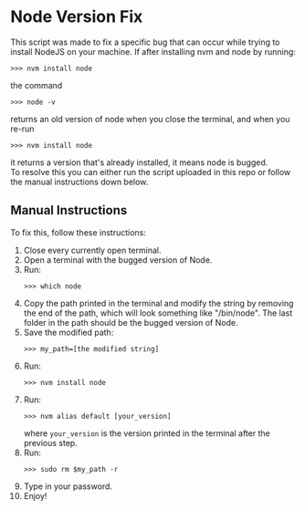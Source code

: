 # Node Version Fix

This script was made to fix a specific bug that can occur while trying to install NodeJS on your machine.
If after installing nvm and node by running:

```
>>> nvm install node
```

the command

```
>>> node -v
```

returns an old version of node when you close the terminal, and when you re-run

```
>>> nvm install node
```

it returns a version that's already installed, it means node is bugged.  
To resolve this you can either run the script uploaded in this repo or follow the manual instructions down below.

## Manual Instructions
To fix this, follow these instructions:

1. Close every currently open terminal.
2. Open a terminal with the bugged version of Node.
3. Run:
    ```
    >>> which node
    ```
4. Copy the path printed in the terminal and modify the string by removing the end of the path, which will look something like "/bin/node". The last folder in the path should be the bugged version of Node.
5. Save the modified path:
    ```
    >>> my_path=[the modified string]
    ```
6. Run:
    ```
    >>> nvm install node
    ```
7. Run:
    ```
    >>> nvm alias default [your_version]
    ```
   where `your_version` is the version printed in the terminal after the previous step.
8. Run:
    ```
    >>> sudo rm $my_path -r
    ```
9. Type in your password.
10. Enjoy!
